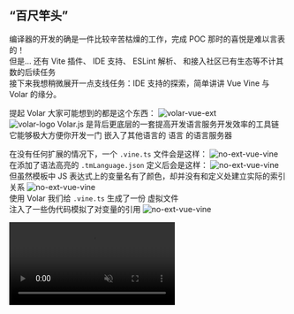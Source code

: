 <h2 class="font-bold text-coolGray">
  “百尺竿头”
</h2>

<p v-click="[0,6]" class="flex flex-col w-auto lh-2 text-coolgray-300 text-4">
  <div class="flex items-center my1 transition-800">
    编译器的开发的确是一件比较辛苦枯燥的工作，完成 POC 那时的喜悦是难以言表的！
    <div class="text-6 ml-2" i-twemoji:partying-face />
  </div>
  <div v-click="1" class="flex items-center my1 transition-800">
    但是... 还有 
      <span class="ml-2 font-bold text-fuchsia-300">Vite 插件</span>、
      <span class="font-bold text-blue">IDE 支持</span>、
      <span class="font-bold text-orange">ESLint 解析</span>、
    和接入社区已有生态等不计其数的后续任务
    <div class="text-6 ml-2" i-twemoji:flushed-face />
  </div>
  <div v-click="2" class="flex items-center my1 transition-800">
    接下来我想稍微展开一点支线任务：IDE 支持的探索，简单讲讲 Vue Vine 与 Volar 的缘分。
    <div class="text-6 ml-2" i-twemoji:smiling-face-with-hearts />
  </div>
</p>

<p v-click="[3,6]" class="flex flex-col w-auto lh-2 text-coolgray-300 text-4">
  <div class="flex items-center my1 transition-800">
    提起 Volar 大家可能想到的都是这个东西：
    <img class="h60px ml-2" src="https://pic.imgdb.cn/item/66826c18d9c307b7e9a32cbf.png" alt="volar-vue-ext" />
  </div>
  <div v-click="4" class="flex items-center transition-800 mb2">
    <img class="h30px mr-2" src="https://volarjs.dev/_astro/logo.lBA1W2sL_Z2kys9L.svg" alt="volar-logo" />
    <span class="font-bold text-lightblue-600 mr2 text-6">Volar.js</span> 是背后更底层的一套提高开发语言服务开发效率的工具链
  </div>
  <div v-click="5" class="flex items-center transition-800 my2">
    它能够极大方便你开发一门
      <span class="ml2 mr1 text-5">嵌入了其他语言的</span>
      <span class="mr1 text-6">语言</span>
      <span class="mr1 font-bold text-7">的语言服务器</span>
  </div>
</p>

<p v-click="[6,10]" class="flex flex-col w-auto lh-2 text-coolgray-300 text-4">
  <div v-click="[6,7]" class="flex flex-col mb1">
    <span v-click="[6,7]" class="transition-800 mb2">
      在没有任何扩展的情况下，一个 <code>.vine.ts</code> 文件会是这样：
    </span>
    <img
      class="w-500px h-300px" 
      src="https://pic.imgdb.cn/item/66827470d9c307b7e9b07ad0.png" 
      alt="no-ext-vue-vine"
    />
  </div>
  <div v-click="[7,8]" class="flex flex-col my1">
    <span v-click="[7,8]" class="transition-800 mb2">
      在添加了语法高亮的 <code>.tmLanguage.json</code> 定义后会是这样：
    </span>
    <img 
      class="w-500px h-300px"
      src="https://pic.imgdb.cn/item/6682741ad9c307b7e9affbf1.png" 
      alt="no-ext-vue-vine"
    />
  </div>
  <div v-click="[8,9]" class="flex flex-col transition-800 my2">
    <span class="mb4">
      但虽然模板中 JS 表达式上的变量名有了颜色，却并没有和定义处建立实际的索引关系
    </span>
    <img
      class="w-600px h-auto" 
      src="https://pic.imgdb.cn/item/668277cbd9c307b7e9b57def.png" 
      alt="no-ext-vue-vine"
    />
  </div>
  <div v-click="[9,10]" class="flex flex-col transition-800 my2">
    <span class="mb4">
      使用 Volar 我们给 <code>.vine.ts</code> 生成了一份 
      <span class="text-amber-200">虚拟文件</span>
      <br>
      注入了一些伪代码模拟了对变量的引用
    </span>
    <img
      class="w-auto h-300px" 
      src="https://pic.imgdb.cn/item/6683757bd9c307b7e901478d.png" 
      alt="no-ext-vue-vine"
    />
  </div>
</p>

<video v-if="$clicks === 10" autoplay loop playsinline muted preload="auto" class="mt4">
  <source src="/assets/volar-virtual-code.mp4" />
</video>

<!--
那从写法到编译相关的部分我们就先告一段落了，完成 POC 后我还是很开心的。

[click]

但是站在了满足感的小波峰之后，转身就看见了前面还有更多的高峰需要攀登。

[click] 

那对于我们这个新的 写法/语法? 不论应该怎么称谓，总需要一个 VSCode 插件来提供相应所需要的智能提示。

可能许多同学都没有过自己实现一个 IDE 语言服务插件的经历，希望我们这趟旅程可以为你未来需要时做参考。

而我最不能不提、也是最想感谢的就是 Johnson 的 Volar.js

[click] 

提到 Volar 大家可能都想到的是插件商店里的 Vue Official 插件，但实际上这个是基于 Volar.js 开发的 Vue VSCode 扩展，
除了 VSCode 之外 Volar 还赋能了其他各种 IDE。

[click] 

当然这次分享只能从 Vine 的视角带大家一窥 Volar 的强大能力，更多的内容还是希望未来会有更多博客文章或者线下分享。

[click] 

是不是看着这个描述感觉有点绕晕了？就拿我们刚才设计的 Vine 来说，其实是一个 TS 的超集，只是需要在特定区域扩展了对 Vue 模板的语言服务支持

这种一个语言里嵌入了另一个语言的场景，就正是 Volar.js 想解决的目标。

[click] 

在没有任何插件的情况下，也即一个 .vine.ts 在基础的 TS 语言服务之下长这样，模板那部分就是一整坨字符串，无论是读还是写起来肯定都很困难。

[click] 

在加了一个语法高亮的定义文件之后，稍好了一些，会有点颜色了。

[click] 

但还是远远不够，因为模板上那些已经亮起的变量名仍然是 “死” 的，当你想要使用 Cmd+点击 跳转定义时是点不动的，它和上面的定义语句并没有建立任何的关系。

[click] 

而这就需要 Volar.js 最牛的能力登场了：虚拟文件机制，为了处理嵌入的其他语言、other languages，需要给文件分层、分组。这里我在一个虚拟 TS 文件中，调用 Volar Vue 相关的工具函数，把模板转换成了一堆不怎么看得懂、但是的确和相关定义建立起引用关系的辅助代码、也可以说是某种程度的伪代码。

[click] 

可以看到视频中我编写的部分都有在虚拟文件中进行映射，尤其是在编写模板部分的代码时是映射到 Volar 生成 VLS 辅助代码中，即使是编辑器上的选区操作，虚拟文件都是完全和源文件保持一致的。

这样我们就成功地把 **`.vine.ts`** 中的 TS 上下文环境和模板部分融合到了一起。

[本页预计耗时：7.5 min]
-->

